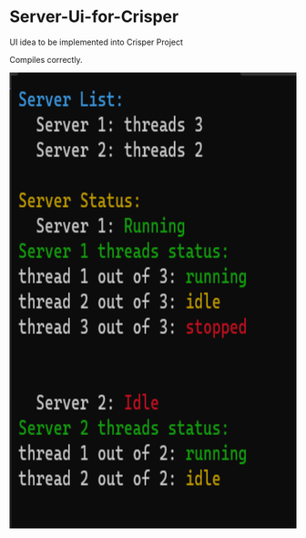# Server-Ui-for-Crisper
UI idea to be implemented into Crisper Project

Compiles correctly.

<img src="https://github.com/indirectDirectEnumeration69/Server-Ui-for-Crisper/blob/main/ServerPi.png" width="600px" height="800px">
